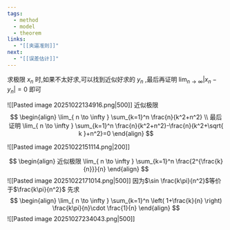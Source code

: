 ```yaml
---
tags:
  - method
  - model
  - theorem
links:
  - "[[夹逼准则]]"
next:
  - "[[误差估计]]"
---
```


求极限 $x_{n}$ 时,如果不太好求,可以找到近似好求的 $y_{n}$ ,最后再证明 $\lim_{ n \to \infty }|x_{n}-y_{n}|=0$ 即可



![[Pasted image 20251022134916.png|500]]
近似极限
$$
\begin{align}
\lim_{ n \to \infty } \sum_{k=1}^n \frac{n}{k^2+n^2} \\
最后证明 \lim_{ n \to \infty } \sum_{k=1}^n \frac{n}{k^2+n^2}-\frac{n}{k^2+\sqrt{ k }+n^2}=0
\end{align}
$$


![[Pasted image 20251022151114.png|200]]

$$
\begin{align}
近似极限 \lim_{ n \to \infty } \sum_{k=1}^n \frac{2^{\frac{k}{n}}}{n}
\end{align}
$$
![[Pasted image 20251022171014.png|500]]
因为$\sin \frac{k\pi}{n^2}$等价于$\frac{k\pi}{n^2}$
先求
$$
\begin{align}
\lim_{ n \to \infty } \sum_{k=1}^n \left( 1+\frac{k}{n} \right) \frac{k\pi}{n}\cdot \frac{1}{n}
\end{align}
$$
![[Pasted image 20251027234043.png|500]]
